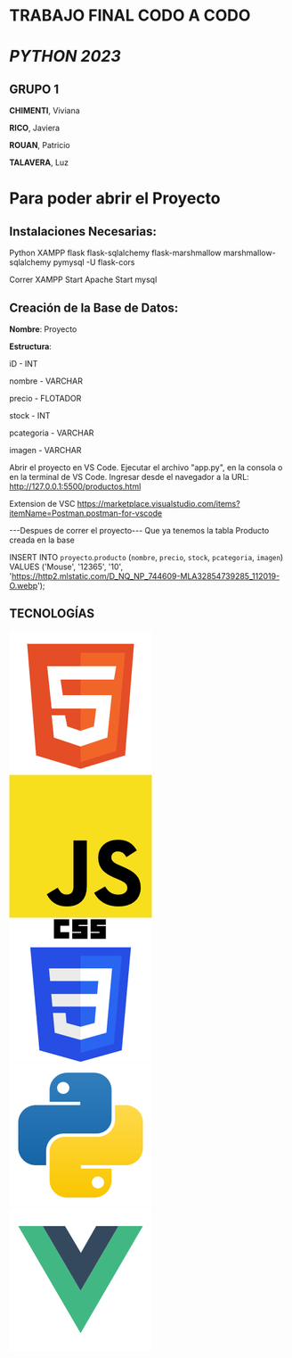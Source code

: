 # **TRABAJO FINAL CODO A CODO**

# *PYTHON 2023* 

## **GRUPO** 1 

**CHIMENTI**, Viviana

**RICO**, Javiera

**ROUAN**, Patricio

**TALAVERA**, Luz

# Para poder abrir el Proyecto

## Instalaciones Necesarias:

Python
XAMPP
flask flask-sqlalchemy 
flask-marshmallow 
marshmallow-sqlalchemy 
pymysql  -U flask-cors 

Correr XAMPP 
Start Apache
Start mysql


## Creación de la Base de Datos:

**Nombre**: Proyecto 

**Estructura**:

iD - INT

nombre - VARCHAR

precio - FLOTADOR

stock - INT

pcategoria - VARCHAR

imagen - VARCHAR


Abrir el proyecto en VS Code. Ejecutar el archivo "app.py", en la consola o en la terminal de VS Code. Ingresar desde el navegador a la URL: http://127.0.0.1:5500/productos.html
 
Extension de VSC
https://marketplace.visualstudio.com/items?itemName=Postman.postman-for-vscode

---Despues de correr el proyecto---
Que ya tenemos la tabla Producto creada en la base

INSERT INTO `proyecto`.`producto` (`nombre`, `precio`, `stock`, `pcategoria`, `imagen`) VALUES ('Mouse', '12365', '10', 'https://http2.mlstatic.com/D_NQ_NP_744609-MLA32854739285_112019-O.webp'); 

## TECNOLOGÍAS

![html-5](./images/html-5-svgrepo-com.png)
![Flujo](./images/javascript-svgrepo-com.png)
![Flujo](./images/css-3-svgrepo-com.png)
![Flujo](./images/python-svgrepo-com.png)
![Flujo](./images/vue-svgrepo-com.png)

